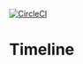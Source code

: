 [![CircleCI](https://circleci.com/gh/Maden51/Timeline/tree/main.svg?style=svg)](https://circleci.com/gh/Maden51/Timeline/tree/main)

# Timeline